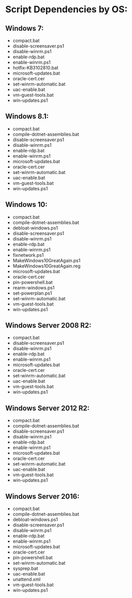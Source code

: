 # Script Dependencies by OS:

## Windows 7:
* compact.bat
* disable-screensaver.ps1
* disable-winrm.ps1
* enable-rdp.bat
* enable-winrm.ps1
* hotfix-KB3102810.bat
* microsoft-updates.bat
* oracle-cert.cer
* set-winrm-automatic.bat
* uac-enable.bat
* vm-guest-tools.bat
* win-updates.ps1

## Windows 8.1:
* compact.bat
* compile-dotnet-assemblies.bat
* disable-screensaver.ps1
* disable-winrm.ps1
* enable-rdp.bat
* enable-winrm.ps1
* microsoft-updates.bat
* oracle-cert.cer
* set-winrm-automatic.bat
* uac-enable.bat
* vm-guest-tools.bat
* win-updates.ps1

## Windows 10:
* compact.bat
* compile-dotnet-assemblies.bat
* debloat-windows.ps1
* disable-screensaver.ps1
* disable-winrm.ps1
* enable-rdp.bat
* enable-winrm.ps1
* fixnetwork.ps1
* MakeWindows10GreatAgain.ps1
* MakeWindows10GreatAgain.reg
* microsoft-updates.bat
* oracle-cert.cer
* pin-powershell.bat
* rearm-windows.ps1
* set-powerplan.ps1
* set-winrm-automatic.bat
* vm-guest-tools.bat
* win-updates.ps1

## Windows Server 2008 R2:
* compact.bat
* disable-screensaver.ps1
* disable-winrm.ps1
* enable-rdp.bat
* enable-winrm.ps1
* microsoft-updates.bat
* oracle-cert.cer
* set-winrm-automatic.bat
* uac-enable.bat
* vm-guest-tools.bat
* win-updates.ps1

## Windows Server 2012 R2:
* compact.bat
* compile-dotnet-assemblies.bat
* disable-screensaver.ps1
* disable-winrm.ps1
* enable-rdp.bat
* enable-winrm.ps1
* microsoft-updates.bat
* oracle-cert.cer
* set-winrm-automatic.bat
* uac-enable.bat
* vm-guest-tools.bat
* win-updates.ps1

## Windows Server 2016:
* compact.bat
* compile-dotnet-assemblies.bat
* debloat-windows.ps1
* disable-screensaver.ps1
* disable-winrm.ps1
* enable-rdp.bat
* enable-winrm.ps1
* microsoft-updates.bat
* oracle-cert.cer
* pin-powershell.bat
* set-winrm-automatic.bat
* sysprep.bat
* uac-enable.bat
* unattend.xml
* vm-guest-tools.bat
* win-updates.ps1
